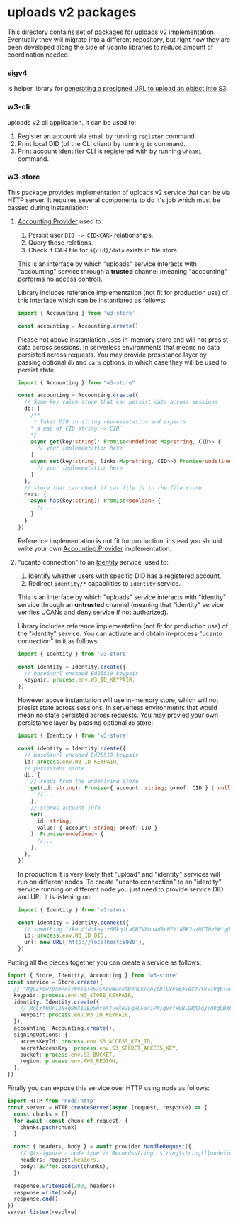 # uploads v2 packages

This directory contains set of packages for uploads v2 implementation. Eventually they will migrate into a different repository, but right now they are been developed along the side of ucanto libraries to reduce
amount of coordination needed.

### sigv4

Is helper library for [generating a presigned URL to upload an object into S3](https://docs.aws.amazon.com/AmazonS3/latest/userguide/PresignedUrlUploadObject.html)

### w3-cli

uploads v2 cli application. It can be used to:

1. Register an account via email by running `register` command.
2. Print local DID (of the CLI client) by running `id` command.
3. Print account identifier CLI is registered with by running `whoami` command.

### w3-store

This package provides implementation of uploads v2 service that can be via HTTP server. It requires several components to do it's job which must be passed during instantiation:

1. [Accounting.Provider](./store/src/type/accounting.ts#L16-L35) used to:

   1. Persist user `DID -> CID<CAR>` relationships.
   2. Query those relations.
   3. Check if CAR file for `${cid}/data` exists in file store.

   This is an interface by which "uploads" service interacts with "accounting" service through a **trusted** channel (meaning "accounting" performs no access control).

   Library includes reference implementation (not fit for production use) of this interface which can be instantiated as follows:

   ```ts
   import { Accounting } from 'w3-store'

   const accounting = Accounting.create()
   ```

   Please not above instantiation uses in-memory store and will not presist data
   across sessions. In serverless environments that means no data persisted
   across requests. You may provide presistance layer by passing optional `db`
   and `cars` options, in which case they will be used to persist state

   ```ts
   import { Accounting } from "w3-store"

   const accounting = Accounting.create({
     // Some key value store that can persist data across sessions
     db: {
       /**
        * Takes DID in string representation and expects
       * a map of CID string -> CID`
       */
       async get(key:string): Promise<undefined|Map<string, CID>> {
         // your implementation here
       }
       async set(key:string, links:Map<string, CID>>):Promise<undefined> {
         // your implementation here
       }
     },
     // store that can check if car file is in the file store
     cars: {
       async has(key:string): Promise<boolean> {
         // ....
       }
     }
   })
   ```

   Reference implementation is not fit for production, instead you should write
   your own [Accounting.Provider](./store/src/type/accounting.ts#L16-L35)
   implementation.

2. "ucanto connection" to an [Identity](./store/src/type/identity.ts#L11-L38)
   service, used to:

   1. Identify whether users with specific DID has a registered account.
   2. Redirect `identity/*` capabilities to `Identity` service.

   This is an interface by which "uploads" service interacts with "identity" service through an **untrusted** channel (meaning that "identity" service verifies
   UCANs and deny service if not authorized).

   Library includes reference implementation (not fit for production use) of the
   "identity" service. You can activate and obtain in-process "ucanto connection" to it as follows:

   ```ts
   import { Identity } from 'w3-store'

   const identity = Identity.create({
     // base64url encoded Ed25519 keypair
     keypair: process.env.W3_ID_KEYPAIR,
   })
   ```

   However above instantiation will use in-memory store, which will not presist state
   across sessions. In serverless environments that would mean no state persisted
   across requests. You may provied your own persistance layer by passing optional `db` store:

   ```ts
   import { Identity } from 'w3-store'

   const identity = Identity.create({
     // base64url encoded Ed25519 keypair
     id: process.env.W3_ID_KEYPAIR,
     // persistent store
     db: {
       // reads from the underlying store
       get(id: string): Promise<{ account: string; proof: CID } | null> {
         //...
       },
       // stores account info
       set(
         id: string,
         value: { account: string; proof: CID }
       ): Promise<undefined> {
         //...
       },
     },
   })
   ```

   In production it is very likely that "upload" and "identity" services will run on different nodes. To create "ucanto connection" to an "identity" service running on different node you just need to provide service DID and URL it is listening on:

   ```ts
   import { Identity } from 'w3-store'

   const identity = Identity.connect({
     // something like did:key:z6MkqJLaQH7VNbn4d8cNZiiABK2uzMCThzMWtgU7vyrFJRe1
     id: process.env.W3_ID_DID,
     url: new URL('http://localhost:8080'),
   })
   ```

Putting all the pieces together you can create a service as follows:

```ts
import { Store, Identity, Accounting } from 'w3-store'
const service = Store.create({
  // "MgCZ+Sw7psm7xsVmvIqToSJSKcwNUextBonLkTaAycDlCVe0BoSdzzwY8vi0gpTGo7EjcTGqvWEjBOQGreE0TWpDPbWo="
  keypair: process.env.W3_STORE_KEYPAIR,
  identity: Identity.create({
    // MgCYfUUr1JN+q9mX1JEp5hteX7v+Xe2LqRCFa4iPMIgVrf+0BLGRATq2sd8qCBXb6IvKw7mi+8oKZ20gCHKtjaPPzl20=
    keypair: process.env.W3_ID_KEYPAIR,
  }),
  accounting: Accounting.create(),
  signingOptions: {
    accessKeyId: process.env.S3_ACCESS_KEY_ID,
    secretAccessKey: process.env.S3_SECRET_ACCESS_KEY,
    bucket: process.env.S3_BUCKET,
    region: process.env.AWS_REGION,
  },
})
```

Finally you can expose this service over HTTP using node as follows:

```ts
import HTTP from 'node:http'
const server = HTTP.createServer(async (request, response) => {
  const chunks = []
  for await (const chunk of request) {
    chunks.push(chunk)
  }

  const { headers, body } = await provider.handleRequest({
    // @ts-ignore - node type is Record<string, string|string[]|undefined>
    headers: request.headers,
    body: Buffer.concat(chunks),
  })

  response.writeHead(200, headers)
  response.write(body)
  response.end()
})
server.listen(resolve)
```
